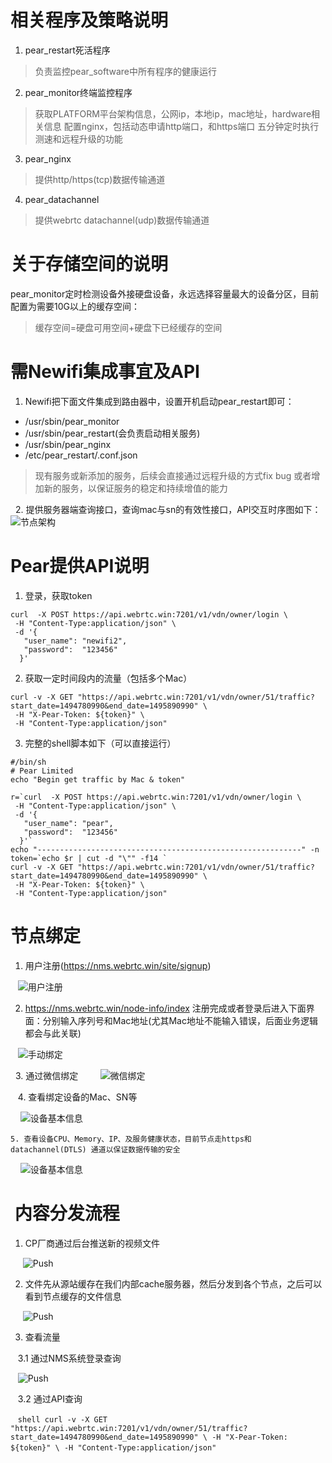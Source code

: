 # 相关程序及策略说明
1. pear_restart死活程序
> 负责监控pear_software中所有程序的健康运行

2. pear_monitor终端监控程序
>  获取PLATFORM平台架构信息，公网ip，本地ip，mac地址，hardware相关信息
>  配置nginx，包括动态申请http端口，和https端口
>  五分钟定时执行测速和远程升级的功能

3. pear_nginx
>  提供http/https(tcp)数据传输通道 

4. pear_datachannel
>  提供webrtc datachannel(udp)数据传输通道 


# 关于存储空间的说明

 pear_monitor定时检测设备外接硬盘设备，永远选择容量最大的设备分区，目前配置为需要10G以上的缓存空间：
 > 缓存空间=硬盘可用空间+硬盘下已经缓存的空间
 
 
# 需Newifi集成事宜及API
   1. Newifi把下面文件集成到路由器中，设置开机启动pear_restart即可：
   * /usr/sbin/pear_monitor
   * /usr/sbin/pear_restart(会负责启动相关服务)
   * /usr/sbin/pear_nginx
   * /etc/pear_restart/.conf.json
   > 现有服务或新添加的服务，后续会直接通过远程升级的方式fix bug 或者增加新的服务，以保证服务的稳定和持续增值的能力
   
   2. 提供服务器端查询接口，查询mac与sn的有效性接口，API交互时序图如下：
   ![节点架构](fig/api_sequence.png)
   
   
 # Pear提供API说明
 1. 登录，获取token
 ```  shell
 curl  -X POST https://api.webrtc.win:7201/v1/vdn/owner/login \
  -H "Content-Type:application/json" \
  -d '{
    "user_name": "newifi2",
    "password":  "123456"
   }'

 ```
 2. 获取一定时间段内的流量（包括多个Mac）
 ``` shell
 curl -v -X GET "https://api.webrtc.win:7201/v1/vdn/owner/51/traffic?start_date=1494780990&end_date=1495890990" \
  -H "X-Pear-Token: ${token}" \
  -H "Content-Type:application/json" 
 ```
 3. 完整的shell脚本如下（可以直接运行）
 ``` shell
 #/bin/sh
# Pear Limited
echo "Begin get traffic by Mac & token"

r=`curl  -X POST https://api.webrtc.win:7201/v1/vdn/owner/login \
  -H "Content-Type:application/json" \
  -d '{
    "user_name": "pear",
    "password":  "123456"
   }'`
echo "-----------------------------------------------------------" -n
token=`echo $r | cut -d "\"" -f14 `
curl -v -X GET "https://api.webrtc.win:7201/v1/vdn/owner/51/traffic?start_date=1494780990&end_date=1495890990" \
  -H "X-Pear-Token: ${token}" \
  -H "Content-Type:application/json" 
 ```
 
 
 # 节点绑定
   1. 用户注册(https://nms.webrtc.win/site/signup)
   
    ![用户注册](fig/sign_in.png)
    
   2. https://nms.webrtc.win/node-info/index  注册完成或者登录后进入下面界面：分别输入序列号和Mac地址(尤其Mac地址不能输入错误，后面业务逻辑都会与此关联)

   
    ![手动绑定](fig/hand_bind.png)
   
   
   3. 通过微信绑定
     
     ![微信绑定](fig/wechat_bind.png)
     
    
    4. 查看绑定设备的Mac、SN等
    
     ![设备基本信息](fig/user_info.png)
     
     
    5. 查看设备CPU、Memory、IP、及服务健康状态，目前节点走https和datachannel(DTLS) 通道以保证数据传输的安全
    
     ![设备基本信息](fig/node_stat.png)
     
     
 #  内容分发流程
 
   1.  CP厂商通过后台推送新的视频文件
   
      ![Push](fig/cp_push.png)
      
   2.  文件先从源站缓存在我们内部cache服务器，然后分发到各个节点，之后可以看到节点缓存的文件信息
   
      ![Push](fig/node_cache.png)
      
   3.  查看流量
   
    3.1 通过NMS系统登录查询
       
    ![Push](fig/node_traffic.png)
    
    3.2 通过API查询
  
  
    ``` shell
    curl -v -X GET "https://api.webrtc.win:7201/v1/vdn/owner/51/traffic?start_date=1494780990&end_date=1495890990" \
     -H "X-Pear-Token: ${token}" \
     -H "Content-Type:application/json" 
    ```
   
     
     
     


